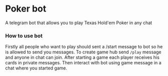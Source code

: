 # Poker bot

A telegram bot that allows you to play Texas Hold'em Poker in any chat

### How to use bot

Firstly all people who want to play should sent a /start message to bot so he is allowed to send you messages.
To create game hub send `/play` message and anyone in chat can join.
After starting a game each player receives his cards in private messages.
Then interact with bot using game message in a chat where you started game.
